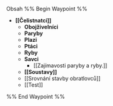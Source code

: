 Obsah
%% Begin Waypoint %%
- **[[Čelistnatci]]**
	- **Obojživelníci**
	- **Paryby**
	- **Plazi**
	- **Ptáci**
	- **Ryby**
	- **Savci**
		- [[Zajímavosti paryby a ryby.]]
	- **[[Soustavy]]**
	- [[Srovnání stavby obratlovců]]
	- [[Test]]

%% End Waypoint %%
